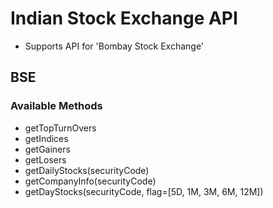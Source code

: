 # Indian Stock Exchange API
 - Supports API for 'Bombay Stock Exchange'
 
 ## BSE
 
 ### Available Methods
 
 - getTopTurnOvers
 - getIndices
 - getGainers
 - getLosers
 - getDailyStocks(securityCode)
 - getCompanyInfo(securityCode)
 - getDayStocks(securityCode, flag=[5D, 1M, 3M, 6M, 12M])